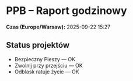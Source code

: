 # PPB – Raport godzinowy
**Czas (Europe/Warsaw):** 2025-09-22 15:27

## Status projektów
- Bezpieczny Pieszy — OK
- Zwolnij przy przejściu — OK
- Odblask ratuje życie — OK

